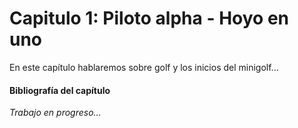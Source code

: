 # Capitulo 1: Piloto alpha - Hoyo en uno

En este capítulo hablaremos sobre golf y los inicios del minigolf...

#### Bibliografía del capítulo

_Trabajo en progreso..._